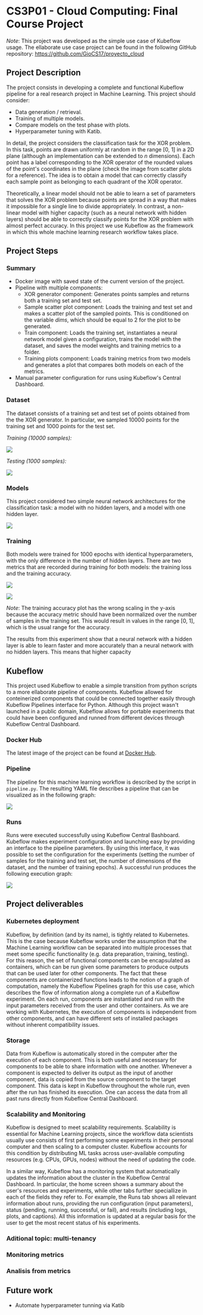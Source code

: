 # CS3P01 - Cloud Computing: Final Course Project

_Note_: This project was developed as the simple use case of Kubeflow usage. The ellaborate use case project can be found in the following GitHub repository: https://github.com/GioCS17/proyecto_cloud

## Project Description

The project consists in developing a complete and functional Kubeflow pipeline for a real research project in Machine Learning. This project should consider:

- Data generation / retrieval.
- Training of multiple models.
- Compare models on the test phase with plots.
- Hyperparameter tuning with Katib.

In detail, the project considers the classification task for the XOR problem. In this task, points are drawn uniformly at random in the range [0, 1] in a 2D plane (although an implementation can be extended to _n_ dimensions). Each point has a label corresponding to the XOR operator of the rounded values of the point's coordinates in the plane (check the image from scatter plots for a reference). The idea is to obtain a model that can correctly classify each sample point as belonging to each quadrant of the XOR operator.

Theoretically, a linear model should not be able to learn a set of parameters that solves the XOR problem because points are spread in a way that makes it impossible for a single line to divide appropriately. In contrast, a non-linear model with higher capacity (such as a neural network with hidden layers) should be able to correctly classify points for the XOR problem with almost perfect accuracy. In this project we use Kubeflow as the framework in which this whole machine learning research workflow takes place.

## Project Steps

### Summary

- Docker image with saved state of the current version of the project.
- Pipeline with multiple components:
    - XOR generator component: Generates points samples and returns both a training set and test set.
    - Sample scatter plot component: Loads the training and test set and makes a scatter plot of the sampled points. This is conditioned on the variable _dims_, which should be equal to 2 for the plot to be generated.
    - Train component: Loads the training set, instantiates a neural network model given a configuration, trains the model with the dataset, and saves the model weights and training metrics to a folder.
    - Training plots component: Loads training metrics from two models and generates a plot that compares both models on each of the metrics.
- Manual parameter configuration for runs using Kubeflow's Central Dashboard.

### Dataset

The dataset consists of a training set and test set of points obtained from the the XOR generator. In particular, we sampled 10000 points for the training set and 1000 points for the test set.

_Training (10000 samples):_

![](data/sample_scatter_train.png)


_Testing (1000 samples):_

![](data/sample_scatter_test.png)

### Models

This project considered two simple neural network architectures for the classification task: a model with no hidden layers, and a model with one hidden layer.

![](data/models.png)

### Training

Both models were trained for 1000 epochs with identical hyperparameters, with the only difference in the number of hidden layers. There are two metrics that are recorded during training for both models: the training loss and the training accuracy.

![](data/training_loss.png)

![](data/training_acc.png)

_Note_: The training accuracy plot has the wrong scaling in the y-axis because the accuracy metric should have been normalized over the number of samples in the training set. This would result in values in the range [0, 1], which is the usual range for the accuracy.

The results from this experiment show that a neural network with a hidden layer is able to learn faster and more accurately than a neural network with no hidden layers. This means that higher capacity


## Kubeflow

This project used Kubeflow to enable a simple transition from python scripts to a more ellaborate pipeline of components. Kubeflow allowed for conteinerized components that could be connected together easily through Kubeflow Pipelines interface for Python. Although this project wasn't launched in a public domain, Kubeflow allows for portable experiments that could have been configured and runned from different devices through Kubeflow Central Dashboard.

### Docker Hub

The latest image of the project can be found at [Docker Hub](https://hub.docker.com/r/cesarsalcedo/cs3p02_kubeflow_project/tags).

### Pipeline

The pipeline for this machine learning workflow is described by the script in `pipeline.py`. The resulting YAML file describes a pipeline that can be visualized as in the following graph:

![](data/pipeline.png)

### Runs

Runs were executed successfully using Kubeflow Central Bashboard. Kubeflow makes experiment configuration and launching easy by providing an interface to the pipeline parameters. By using this interface, it was possible to set the configuration for the experiments (setting the number of samples for the training and test set, the number of dimensions of the dataset, and the number of training epochs). A successful run produces the following execution graph:

![](data/run.png)


## Project deliverables

### Kubernetes deployment

Kubeflow, by definition (and by its name), is tightly related to Kubernetes. This is the case because Kubeflow works under the assumption that the Machine Learning workflow can be separated into multiple processes that meet some specific functionality (e.g. data preparation, training, testing). For this reason, the set of functional components can be encapsulated as containers, which can be run given some parameters to produce outputs that can be used later for other components. The fact that these components are containerized functions leads to the notion of a graph of computation, namely the Kubeflow Pipelines graph for this use case, which describes the flow of information along a complete run of a Kubeflow experiment. On each run, components are instantiated and run with the input parameters received from the user and other containers. As we are working with Kubernetes, the execution of components is independent from other components, and can have different sets of installed packages without inherent compatibility issues.

### Storage

Data from Kubeflow is automatically stored in the computer after the execution of each component. This is both useful and necessary for components to be able to share information with one another. Whenever a component is expected to deliver its output as the input of another component, data is copied from the source component to the target component. This data is kept in Kubeflow throughout the whole run, even after the run has finished its execution. One can access the data from all past runs directly from Kubeflow Central Dashboard.

### Scalability and Monitoring

Kubeflow is designed to meet scalability requirements. Scalability is essential for Machine Learning projects, since the workflow data scientists usually use consists of first performing some experiments in their personal computer and then scaling to a computer cluster. Kubeflow accounts for this condition by distributing ML tasks across user-available computing resources (e.g. CPUs, GPUs, nodes) without the need of updating the code.

In a similar way, Kubeflow has a monitoring system that automatically updates the information about the cluster in the Kubeflow Central Dashboard. In particular, the home screen shows a summary about the user's resources and experiments, while other tabs further speciallize in each of the fields they refer to. For example, the Runs tab shows all relevant information about runs, providing the run configuration (input parameters), status (pending, running, successful, or fail), and results (including logs, plots, and captions). All this information is updated at a regular basis for the user to get the most recent status of his experiments.

### Aditional topic: multi-tenancy



### Monitoring metrics



### Analisis from metrics




## Future work

- Automate hyperparameter tunning via Katib
